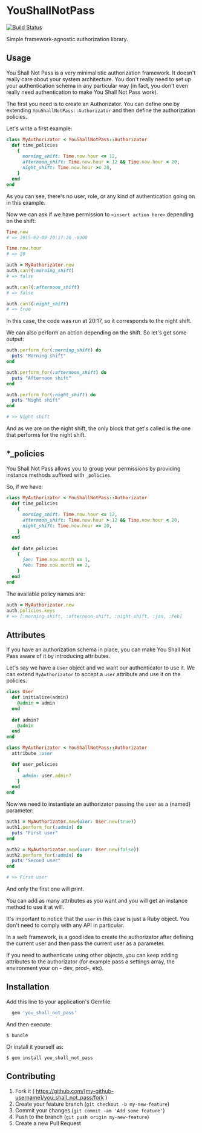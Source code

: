 # YouShallNotPass
[![Build Status](https://travis-ci.org/iachettifederico/you_shall_not_pass.png?branch=master)](https://travis-ci.org/iachettifederico/you_shall_not_pass)


Simple framework-agnostic authorization library.

## Usage

You Shall Not Pass is a very minimalistic authorization framework. It doesn't really care about your system architecture.
You don't really need to set up your authentication schema in any particular way (in fact, you don't even really need authentication to make You Shall Not Pass work).

The first you need is to create an Authorizator. You can define one by extending `YouShallNotPass::Authorizator` and then define the authorization policies.

Let's write a first example:

```ruby
class MyAuthorizator < YouShallNotPass::Authorizator
  def time_policies
    {
      morning_shift: Time.now.hour <= 12,
      afternoon_shift: Time.now.hour > 12 && Time.now.hour < 20,
      night_shift: Time.now.hour >= 20,
    }
  end
end
```

As you can see, there's no user, role, or any kind of authentication going on in this example.

Now we can ask if we have permission to `<insert action here>` depending on the shift:

```ruby
Time.now
# => 2015-02-09 20:17:26 -0300

Time.now.hour
# => 20

auth = MyAuthorizator.new
auth.can?(:morning_shift)
# => false

auth.can?(:afternoon_shift)
# => false

auth.can?(:night_shift)
# => true
```

In this case, the code was run at 20:17, so it corresponds to the night shift.

We can also perform an action depending on the shift. So let's get some output:

```ruby
auth.perform_for(:morning_shift) do
  puts "Morning shift"
end

auth.perform_for(:afternoon_shift) do
  puts "Afternoon shift"
end

auth.perform_for(:night_shift) do
  puts "Night shift"
end

# >> Night shift
```

And as we are on the night shift, the only block that get's called is the one that performs for the night shift.

## *_policies

You Shall Not Pass allows you to group your permissions by providing instance methods suffixed with `_policies`.

So, if we have:

```ruby
class MyAuthorizator < YouShallNotPass::Authorizator
  def time_policies
    {
      morning_shift: Time.now.hour <= 12,
      afternoon_shift: Time.now.hour > 12 && Time.now.hour < 20,
      night_shift: Time.now.hour >= 20,
    }
  end
  
  def date_policies
    {
      jan: Time.now.month == 1,
      feb: Time.now.month == 2,
    }
  end
end
```

The available policy names are:

```ruby
auth = MyAuthorizator.new
auth.policies.keys
# => [:morning_shift, :afternoon_shift, :night_shift, :jan, :feb]
```

## Attributes

If you have an authorization schema in place, you can make You Shall Not Pass aware of it by introducing attributes.

Let's say we have a `User` object and we want our authenticator to use it. We can extend `MyAuthorizator` to accept a `user` attribute and use it on the policies.

```ruby
class User
  def initialize(admin)
    @admin = admin
  end
  
  def admin?
    @admin
  end
end

class MyAuthorizator < YouShallNotPass::Authorizator
  attribute :user

  def user_policies
    {
      admin: user.admin? 
    }
  end
end
```

Now we need to instantiate an authorizator passing the user as a (named) parameter:

```ruby
auth1 = MyAuthorizator.new(user: User.new(true))
auth1.perform_for(:admin) do
  puts "First user"
end

auth2 = MyAuthorizator.new(user: User.new(false))
auth2.perform_for(:admin) do
  puts "Second user"
end

# >> First user
```

And only the first one will print.

You can add as many attributes as you want and you will get an instance method to use it at will.

It's important to notice that the `user` in this case is just a Ruby object. You don't need to comply with any API in particular.

In a web framework, is a good idea to create the authorizator after defining the current user and then pass the current user as a parameter.

If you need to authenticate using other objects, you can keep adding attributes to the authorizator (for example pass a settings array, the environment your on - dev, prod-, etc).


## Installation

Add this line to your application's Gemfile:

```ruby
  gem 'you_shall_not_pass'
```

And then execute:

    $ bundle

Or install it yourself as:

    $ gem install you_shall_not_pass


## Contributing

1. Fork it ( https://github.com/[my-github-username]/you_shall_not_pass/fork )
2. Create your feature branch (`git checkout -b my-new-feature`)
3. Commit your changes (`git commit -am 'Add some feature'`)
4. Push to the branch (`git push origin my-new-feature`)
5. Create a new Pull Request
